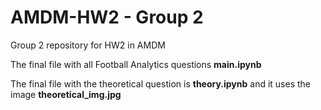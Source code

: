 # AMDM-HW2 - Group 2

Group 2 repository for HW2 in AMDM

The final file with all Football Analytics questions **main.ipynb**

The final file with the theoretical question is **theory.ipynb** and it uses the image **theoretical_img.jpg**
